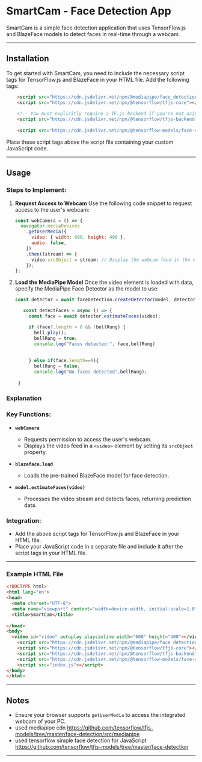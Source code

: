 # SmartCam - Face Detection App

SmartCam is a simple face detection application that uses TensorFlow.js and BlazeFace models to detect faces in real-time through a webcam.

---

## Installation

To get started with SmartCam, you need to include the necessary script tags for TensorFlow.js and BlazeFace in your HTML file. Add the following tags:

```html
    <script src="https://cdn.jsdelivr.net/npm/@mediapipe/face_detection"></script>
    <script src="https://cdn.jsdelivr.net/npm/@tensorflow/tfjs-core"></script>
    
    <!-- You must explicitly require a TF.js backend if you're not using the TF.js union bundle. -->
    <script src="https://cdn.jsdelivr.net/npm/@tensorflow/tfjs-backend-webgl"></script>
    
    <script src="https://cdn.jsdelivr.net/npm/@tensorflow-models/face-detection"></script>
```

Place these script tags above the script file containing your custom JavaScript code.

---

## Usage

### Steps to Implement:

1. **Request Access to Webcam**
   Use the following code snippet to request access to the user's webcam:

   ```javascript
   const webCamera = () => {
     navigator.mediaDevices
       .getUserMedia({
         video: { width: 600, height: 400 },
         audio: false,
       })
       .then((stream) => {
         video.srcObject = stream; // Display the webcam feed in the video element
       });
   };
   ```

2. **Load the MediaPipe Model**
   Once the video element is loaded with data, specify the MediaPipe Face Detector as the model to use:

   ```javascript
   const detector = await faceDetection.createDetector(model, detectorConfig);

      const detectFaces = async () => {
        const face = await detector.estimateFaces(video);

        if (face?.length > 0 && !bellRung) {
          bell.play();
          bellRung = true; 
          console.log("Faces detected:", face,bellRung)
          
          
        } else if(face.length==0){
          bellRung = false; 
          console.log("No faces detected",bellRung);
          
    }

   ```




### Explanation

### Key Functions:

- **`webCamera`**
  - Requests permission to access the user's webcam.
  - Displays the video feed in a `<video>` element by setting its `srcObject` property.

- **`blazeface.load`**
  - Loads the pre-trained BlazeFace model for face detection.

- **`model.estimateFaces(video)`**
  - Processes the video stream and detects faces, returning prediction data.

### Integration:

- Add the above script tags for TensorFlow.js and BlazeFace in your HTML file.
- Place your JavaScript code in a separate file and include it after the script tags in your HTML file.

---

### Example HTML File

```html
<!DOCTYPE html>
<html lang="en">
<head>
  <meta charset="UTF-8">
  <meta name="viewport" content="width=device-width, initial-scale=1.0">
  <title>SmartCam</title>
  
</head>
<body>
  <video id="video" autoplay playsinline width="600" height="400"></video>
    <script src="https://cdn.jsdelivr.net/npm/@mediapipe/face_detection"></script>
    <script src="https://cdn.jsdelivr.net/npm/@tensorflow/tfjs-core"></script>
    <script src="https://cdn.jsdelivr.net/npm/@tensorflow/tfjs-backend-webgl"></script>
    <script src="https://cdn.jsdelivr.net/npm/@tensorflow-models/face-detection"></script>
    <script src="index.js"></script>
</body>
</html>
```

---

## Notes

- Ensure your browser supports `getUserMedia` to access the integrated webcam of your PC.
- used mediapipe cdn https://github.com/tensorflow/tfjs-models/tree/master/face-detection/src/mediapipe
- used tensorflow simple face detection for JavaScript https://github.com/tensorflow/tfjs-models/tree/master/face-detection

---

